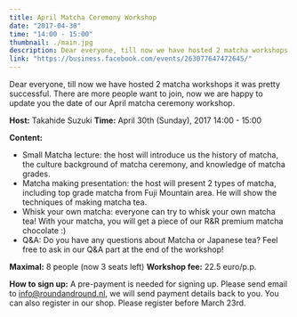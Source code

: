```yaml
---
title: April Matcha Ceremony Workshop
date: "2017-04-30"
time: "14:00 - 15:00"
thumbnail: ./main.jpg
description: Dear everyone, till now we have hosted 2 matcha workshops it was pretty successful. There are more people want to join, now we are happy to update you the date of our April matcha ceremony workshop.
link: "https://business.facebook.com/events/263077647472645/"
---
```


Dear everyone, till now we have hosted 2 matcha workshops it was pretty successful. There are more people want to join, now we are happy to update you the date of our April matcha ceremony workshop.

**Host:** Takahide Suzuki
**Time:** April 30th (Sunday), 2017 14:00 - 15:00

**Content:**
- Small Matcha lecture: the host will introduce us the history of matcha, the culture background of matcha ceremony, and knowledge of matcha grades.
- Matcha making presentation: the host will present 2 types of matcha, including top grade matcha from Fuji Mountain area. He will show the techniques of making matcha tea.
- Whisk your own matcha: everyone can try to whisk your own matcha tea! With your matcha, you will get a piece of our R&R premium matcha chocolate :)
- Q&A: Do you have any questions about Matcha or Japanese tea? Feel free to ask in our Q&A part at the end of the workshop!

**Maximal:** 8 people (now 3 seats left)
**Workshop fee:** 22.5 euro/p.p.

**How to sign up:** A pre-payment is needed for signing up. Please send email to info@roundandround.nl, we will send payment details back to you. You can also register in our shop.
Please register before March 23rd.
